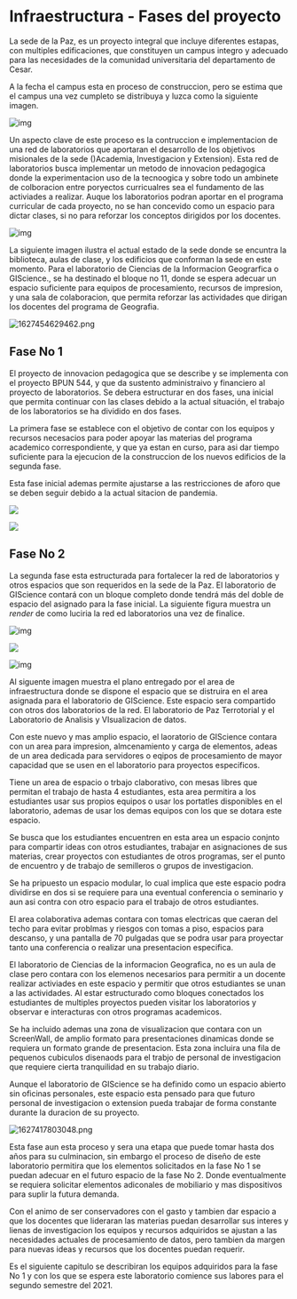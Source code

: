 # **Infraestructura - Fases del proyecto**

La sede de la Paz, es un proyecto integral que incluye diferentes estapas, con multiples edificaciones, que constituyen un campus integro y adecuado para las necesidades de la comunidad universitaria del departamento de Cesar.

A la fecha el campus esta en proceso de construccion, pero se estima que el campus una vez cumpleto se distribuya y luzca como la siguiente imagen.

![img](https://lh3.googleusercontent.com/0NJqRfmFE_GJLLBN8Vi60cHF9hJsYJqD0gqMUpeGC-M3pHKskPOEjFEuAq3NCaB8-CJsXYTIs_n0iu5up_4PNP69gxbLXxvVxcGpP7Zll0JC4KN7RqPgFVWgQ2-1cnpXper-OtojLnI)

Un aspecto clave de este proceso es la contruccion e implementacion de una red de laboratorios que aportaran el desarrollo de los objetivos misionales de la sede ()Academia, Investigacion y Extension). Esta red de laboratorios busca implementar un metodo de innovacion pedagogica donde la experimentacion uso de la tecnoogica y sobre todo un ambinete de colboracion entre poryectos curricualres sea el fundamento de las activiades a realizar. Auque los laboratorios podran aportar en el programa curricular de cada proyecto, no se han concevido como un espacio para dictar clases, si no para reforzar los conceptos dirigidos por los docentes.

![img](https://lh5.googleusercontent.com/Jooyyt2OrPujpRVgX76jyZi9QPL9AVmcZ0nbNXv-BsDEjJt3t337aH_VbUHbZfMaYfsnRCs7pV21BbZ9cpH1_2Nbzf-aeD479yoeqF2DLa57_guw9g5ZWHeIXQykfUZHy49AzheD5gU)

La siguiente imagen ilustra el actual estado de la sede donde se encuntra la biblioteca, aulas de clase, y los edificios que conforman la sede en este momento. Para el laboratorio de Ciencias de la Informacion Geograrfica o GIScience., se ha destinado el bloque no 11, donde se espera adecuar un espacio suficiente para equipos de procesamiento, recursos de impresion, y una sala de colaboracion, que permita reforzar las actividades que dirigan los docentes del programa de Geografia. 

![1627454629462.png](image/Infraestructura/1627454629462.png)

## Fase No 1

El proyecto de innovacion pedagogica que se describe y se implementa con el proyecto BPUN 544, y que da sustento administraivo y financiero al proyecto de laboratorios. Se debera estructurar en dos fases, una inicial que permita continuar con las clases debido a la actual situación, el trabajo de los laboratorios se ha dividido en dos fases.

La primera fase se establece con el objetivo de contar con los equipos y recursos necesacios para poder apoyar las materias del programa academico correspondiente, y que ya estan en curso, para asi dar tiempo suficiente para la ejecucion de la construccion de los nuevos edificios de la segunda fase.

Esta fase inicial ademas permite ajustarse a las restricciones de aforo que se deben seguir debido a la actual sitacion de pandemia. 

![](https://lh5.googleusercontent.com/DD8WpAzP8jTjgYqNkd_USSU3iL7HTFk3fqsvaK5XBszWWwHuRT0xvVtPdbrCxlBxh2rAZVg9n1uyuIS9Z7fSJA4OZUEVwX-loFneY6SLbYkLW4Ypuzkc6XYw2eAvMnelB1xc6p2GtDQ)

![](https://lh3.googleusercontent.com/k6as5SK216KLKViVfqjfjJmO6pQedsZ_wpllaqdTT0ePC-PeC9ai1Xc1DPkpAvkpwmx0jm4MFOYfRiMZDkqhG4QO8wAyU7ECM-r33kbJeyLInE_JvWduAnM_knafJxKG0F7amFmzLtM)

## Fase No 2

La segunda fase esta estructurada para fortalecer la red de laboratorios y otros espacios que son requeridos en la sede de la Paz. El laboratorio de GIScience contará con un bloque completo donde tendrá más del doble de espacio del asignado para la fase inicial. La siguiente figura muestra un *render* de como luciria la red ed laboratorios una vez de finalice.



![img](https://lh5.googleusercontent.com/Vdqw-uG_1fdXm6BYnnaRtQJLvHSMwKya8qcfY7BhK0qLUmmy1kIF2As0uPCxp5-4R2bCOoQ9i_BFmGD0L2OYAtGX9aZw9TDded_e1Kd0OEXeaDEzMgqQmfsj7OKIyrhdi0_Lsw8EokU)

![](https://lh6.googleusercontent.com/gGza4pN7wLWQvpwMBUIzyu3PHlm2_THZD396L5K9TatlCzCS6eybhvx8UGISZPI96QQ1LmOmO5iJIkz7RkvgwRvu-oovamFNYhByeDnz8cHQacGWPjaD3LZ9Mlr_VIczB5HkQZ1AdM4)

![img](https://lh6.googleusercontent.com/BcmC0ZbTOzKDksoo_lzIhVeZRgktkH5_onhdPjT1MQZbbzu1k1pFqFAs_8uRbwnaeS4XwErHATO5pUnYc2MbM1nGkYn4mK_0UBgQymW_2uIbCHcUhpVu2NjtFeLv-mV09hUXsZ2iTGc)

Al siguente imagen muestra el plano entregado por el area de infraestructura donde se dispone el espacio que se distruira en el area asignada para el laboratorio de GIScience. Este espacio sera compartido con otros dos laboratorios de la red. El laboratorio de Paz Terrotorial y el Laboratorio de Analisis y VIsualizacion de datos. 

Con este nuevo y mas amplio espacio, el laoratorio de GIScience contara con un area para impresion, almcenamiento y carga de elementos, adeas de un area dedicada para servidores o eqipos de procesamiento de mayor capacidad que se usen en el laboratorio para proyectos especificos. 

Tiene un area de espacio o trbajo claborativo, con mesas libres que permitan el trabajo de hasta 4 estudiantes, esta area permitira a los estudiantes usar sus propios equipos o usar los portatles disponibles en el laboratorio, ademas de usar los demas equipos con los que se dotara este espacio. 

Se busca que los estudiantes encuentren en esta area un espacio conjnto para compartir ideas con otros estudiantes, trabajar en asignaciones de sus materias, crear proyectos con estudiantes de otros programas, ser el punto de encuentro y de trabajo de semilleros o grupos de investigacion.

Se ha pripuesto un espacio modular, lo cual implica que este espacio podra dividirse en dos si se requiere para una eventual conferencia o seminario y aun asi contra con otro espacio para el trabajo de otros estudiantes.

El area colaborativa ademas contara con tomas electricas que caeran del techo para evitar problmas y riesgos con tomas a piso, espacios para descanso, y una pantalla de 70 pulgadas que se podra usar para proyectar tanto una conferencia o realizar una presentacion especifica. 

El laboratorio de Ciencias de la informacion Geografica, no es un aula de clase pero contara con los elemenos necesarios para permitir a un docente realizar activiades en este espacio y permitir que otros estudiantes se unan a las actividades. Al estar estructurado como bloques conectados los estudiantes de multiples proyectos pueden visitar los laboratorios y observar e interacturas con otros programas academicos. 

Se ha incluido ademas una zona de visualizacion que contara con un ScreenWall, de amplio formato para presentaciones dinamicas donde se requiera un formato grande de presentacion. Esta zona incluira una fila de pequenos cubiculos disenaods para el trabjo de personal de investigacion que requiere cierta tranquilidad en su trabajo diario. 

Aunque el laboratorio de GIScience se ha definido como un espacio abierto sin oficinas personales, este espacio esta pensado para que futuro personal de investigacion o extension pueda trabajar de forma constante durante la duracion de su proyecto. 

![1627417803048.png](image/Infraestructura/1627417803048.png)

Esta fase aun esta proceso y sera una etapa que puede tomar hasta dos años para su culminacion, sin embargo el proceso de diseño de este laboratorio permitira que los elementos solicitados en la fase No 1 se puedan adecuar en el futuro espacio de la fase No 2. Donde eventualmente se requiera solicitar elementos adiconales de mobiliario y mas dispositivos para suplir la futura demanda. 

Con el animo de ser conservadores con el gasto y tambien dar espacio a que los docentes que lideraran las materias puedan desarrollar sus interes y lienas de investigacion los equipos y recursos adquiridos se ajustan a las necesidades actuales de  procesamiento de datos, pero tambien da margen para nuevas ideas y recursos que los docentes puedan requerir. 

Es el siguiente capitulo se describiran los equipos adquiridos para la fase No 1 y con los que se espera este laboratorio comience sus labores para el segundo semestre del 2021.
